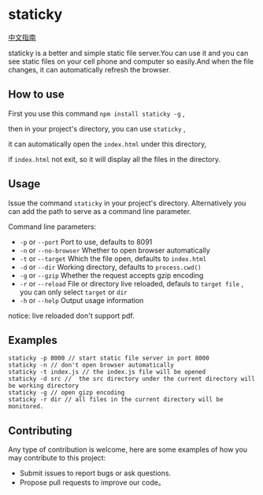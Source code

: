 # staticky

[中文指南](https://yupeilin123.github.io/2018/10/21/staticky/)

staticky is a better and simple static file server.You can use it and you can see static files on your cell phone and computer so easily.And when the file changes, it can automatically refresh the browser.

## How to use 

First you use this command `npm install staticky -g` ,

then in your project's directory, you can use `staticky` ,


it can automatically open the `index.html` under this directory,


if `index.html` not exit, so it will display all the files in the directory.

## Usage

Issue the command `staticky` in your project's directory. Alternatively you can add the path to serve as a command line parameter.

Command line parameters:

* `-p` or `--port` Port to use, defaults to 8091
* `-n` or `--no-browser` Whether to open browser automatically 
* `-t` or `--target` Which the file open, defaults to `index.html`
* `-d` or `--dir` Working directory, defaults to `process.cwd()`
* `-g` or `--gzip` Whether the request accepts gzip encoding
* `-r` or `--reload` File or directory live reloaded, defauls to `target file` , you can only select `target` or `dir`
* `-h` or `--help` Output usage information

notice: live reloaded don't support pdf.

## Examples

```
staticky -p 8000 // start static file server in port 8000
staticky -n // don't open browser automatically
staticky -t index.js // the index.js file will be opened
staticky -d src //  the src directory under the current directory will be working directory
staticky -g // open gizp encoding
staticky -r dir // all files in the current directory will be monitored.
```

## Contributing

Any type of contribution is welcome, here are some examples of how you may contribute to this project:

- Submit issues to report bugs or ask questions.
- Propose pull requests to improve our code。
